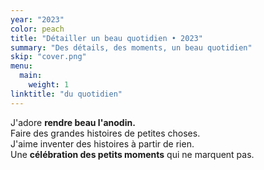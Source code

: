 ```yaml
---
year: "2023"
color: peach
title: "Détailler un beau quotidien • 2023"
summary: "Des détails, des moments, un beau quotidien"
skip: "cover.png"
menu:
  main:
    weight: 1
linktitle: "du quotidien"
---
```


J'adore **rendre beau l'anodin.**  
Faire des grandes histoires de petites choses.  
J'aime inventer des histoires à partir de rien.  
Une **célébration des petits moments** qui ne marquent pas.
